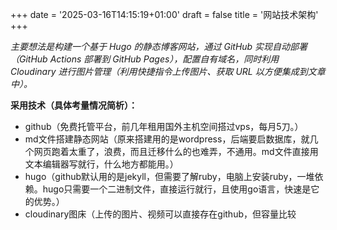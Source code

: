 +++
date =  '2025-03-16T14:15:19+01:00' 
draft = false
title = '网站技术架构'
+++

*主要想法是构建一个基于 Hugo 的静态博客网站，通过 GitHub 实现自动部署（GitHub Actions 部署到 GitHub Pages），配置自有域名，同时利用 Cloudinary 进行图片管理（利用快捷指令上传图片、获取 URL 以方便集成到文章中）。*

**采用技术（具体考量情况简析）：**
- github（免费托管平台，前几年租用国外主机空间搭过vps，每月5刀。）
- md文件搭建静态网站（原来搭建用的是wordpress，后端要启数据库，就几个网页跑着太重了，浪费，而且迁移什么的也难弄，不通用。md文件直接用文本编辑器写就行，什么地方都能用。）
- hugo（github默认用的是jekyll，但需要了解ruby，电脑上安装ruby，一堆依赖。hugo只需要一个二进制文件，直接运行就行，且使用go语言，快速是它的优势。）
- cloudinary图床（上传的图片、视频可以直接存在github，但容量比较